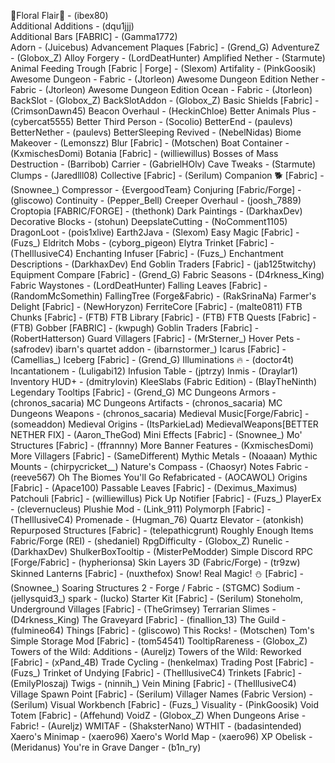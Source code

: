 🌷Floral Flair🌷 - (ibex80)  
Additional Additions - (dqu1jjj)  
Additional Bars [FABRIC] - (Gamma1772)  
Adorn - (Juicebus)
Advancement Plaques [Fabric] - (Grend_G)
AdventureZ - (Globox_Z)
Alloy Forgery - (LordDeatHunter)
Amplified Nether - (Starmute)
Animal Feeding Trough [Fabric | Forge] - (Slexom)
Artifality - (PinkGoosik)
Awesome Dungeon - Fabric - (Jtorleon)
Awesome Dungeon Edition Nether - Fabric - (Jtorleon)
Awesome Dungeon Edition Ocean - Fabric - (Jtorleon)
BackSlot - (Globox_Z)
BackSlotAddon - (Globox_Z)
Basic Shields [Fabric] - (CrimsonDawn45)
Beacon Overhaul - (HeckinChloe)
Better Animals Plus - (cybercat5555)
Better Third Person - (Socolio)
BetterEnd - (paulevs)
BetterNether - (paulevs)
BetterSleeping Revived - (NebelNidas)
Biome Makeover - (Lemonszz)
Blur [Fabric] - (Motschen)
Boat Container - (KxmischesDomi)
Botania [Fabric] - (williewillus)
Bosses of Mass Destruction - (Barribob)
Carrier - (GabrielHOlv)
Cave Tweaks - (Starmute)
Clumps - (Jaredlll08)
Collective [Fabric] - (Serilum)
Companion 🐕 [Fabric] - (Snownee_)
Compressor - {EvergoodTeam}
Conjuring [Fabric/Forge] - (gliscowo)
Continuity - (Pepper_Bell)
Creeper Overhaul - (joosh_7889)
Croptopia [FABRIC/FORGE] - (thethonk)
Dark Paintings - (DarkhaxDev)
Decorative Blocks - (stohun)
DeepslateCutting - (NoComment1105)
DragonLoot - (pois1xlive)
Earth2Java - (Slexom)
Easy Magic [Fabric] - (Fuzs_)
Eldritch Mobs - (cyborg_pigeon)
Elytra Trinket [Fabric] - (TheIllusiveC4)
Enchanting Infuser [Fabric] - (Fuzs_)
Enchantment Descriptions - (DarkhaxDev)
End Goblin Traders [Fabric] - (jab125twitchy)
Equipment Compare [Fabric] - (Grend_G)
Fabric Seasons - (D4rkness_King)
Fabric Waystones - (LordDeatHunter)
Falling Leaves [Fabric] - (RandomMcSomethin)
FallingTree (Forge&Fabric) - (RakSrinaNa)
Farmer's Delight [Fabric] - (NewHoryzon)
FerriteCore [Fabric] - (malte0811)
FTB Chunks [Fabric] - (FTB)
FTB Library [Fabric] - (FTB)
FTB Quests [Fabric] - (FTB)
Gobber [FABRIC] - (kwpugh)
Goblin Traders [Fabric] - (RobertHatterson)
Guard Villagers [Fabric] - (MrSterner_)
Hover Pets - (safrodev)
ibarn's quartet addon - (ibarnstormer_)
Icarus [Fabric] - (Camellias_)
Iceberg [Fabric] - (Grend_G)
Illuminations 🔥 - (doctor4t)
Incantationem - (Luligabi12)
Infusion Table - (jptrzy)
Inmis - (Draylar1)
Inventory HUD+ - (dmitrylovin)
KleeSlabs (Fabric Edition) - (BlayTheNinth)
Legendary Tooltips [Fabric] - (Grend_G)
MC Dungeons Armors - (chronos_sacaria)
MC Dungeons Artifacts - (chronos_sacaria)
MC Dungeons Weapons - (chronos_sacaria)
Medieval Music[Forge/Fabric] - (someaddon)
Medieval Origins - (ItsParkieLad)
MedievalWeapons[BETTER NETHER FIX] - (Aaron_TheGod)
Mini Effects [Fabric] - (Snownee_)
Mo' Structures [Fabric] - (ffrannny)
More Banner Features - (KxmischesDomi)
More Villagers [Fabric] - (SameDifferent)
Mythic Metals - (Noaaan)
Mythic Mounts - (chirpycricket__)
Nature's Compass - (Chaosyr)
Notes Fabric - (reeve567)
Oh The Biomes You'll Go Refabricated - (AOCAWOL)
Origins [Fabric] - (Apace100)
Passable Leaves [Fabric] - (Deximus_Maximus)
Patchouli [Fabric] - (williewillus)
Pick Up Notifier [Fabric] - (Fuzs_)
PlayerEx - (clevernucleus)
Plushie Mod - (Link_911)
Polymorph [Fabric] - (TheIllusiveC4)
Promenade - (Hugman_76)
Quartz Elevator - (atonkish)
Repurposed Structures [Fabric] - (telepathicgrunt)
Roughly Enough Items Fabric/Forge (REI) - (shedaniel)
RpgDifficulty - (Globox_Z)
Runelic - (DarkhaxDev)
ShulkerBoxTooltip - (MisterPeModder)
Simple Discord RPC [Forge/Fabric] - (hypherionsa)
Skin Layers 3D (Fabric/Forge) - (tr9zw)
Skinned Lanterns [Fabric] - (nuxthefox)
Snow! Real Magic! ⛄ [Fabric] - (Snownee_)
Soaring Structures 2 - Forge / Fabric - (STGMC)
Sodium - (jellysquid3_)
spark - (Iucko)
Starter Kit [Fabric] - (Serilum)
Stoneholm, Underground Villages [Fabric] - (TheGrimsey)
Terrarian Slimes - (D4rkness_King)
The Graveyard [Fabric] - (finallion_13)
The Guild - (fulmineo64)
Things [Fabric] - (gliscowo)
This Rocks! - (Motschen)
Tom's Simple Storage Mod [Fabric] - (tom54541)
TooltipRareness - (Globox_Z)
Towers of the Wild: Additions - (Aureljz)
Towers of the Wild: Reworked [Fabric] - (xPand_4B)
Trade Cycling - (henkelmax)
Trading Post [Fabric] - (Fuzs_)
Trinket of Undying [Fabric] - (TheIllusiveC4)
Trinkets [Fabric] - (EmilyPloszaj)
Twigs - (ninnih_)
Vein Mining [Fabric] - (TheIllusiveC4)
Village Spawn Point [Fabric] - (Serilum)
Villager Names (Fabric Version) - (Serilum)
Visual Workbench [Fabric] - (Fuzs_)
Visuality - (PinkGoosik)
Void Totem [Fabric] - (Affehund)
VoidZ - (Globox_Z)
When Dungeons Arise - Fabric! - (Aureljz)
WMITAF - (ShaksterNano)
WTHIT - (badasintended)
Xaero's Minimap - (xaero96)
Xaero's World Map - (xaero96)
XP Obelisk - (Meridanus)
You're in Grave Danger - (b1n_ry)
